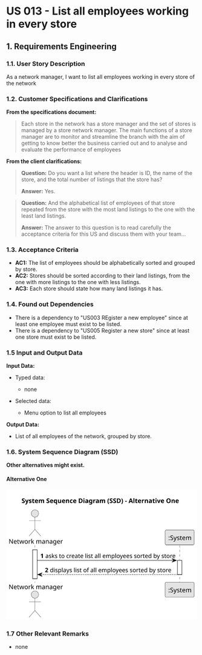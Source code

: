 # US 013 - List all employees working in every store 

## 1. Requirements Engineering


### 1.1. User Story Description


As a network manager, I want to list all employees working in every store
of the network


### 1.2. Customer Specifications and Clarifications 


**From the specifications document:**

>	Each store in the network has a store manager and the set of stores is managed by a store network
manager. The main functions of a store manager are to monitor and streamline the branch with the
aim of getting to know better the business carried out and to analyse and evaluate the performance
of employees


**From the client clarifications:**

> **Question:** Do you want a list where the header is ID, the name of the store, and the total number of listings that the store has?
>
> **Answer:** Yes.


> **Question:** And the alphabetical list of employees of that store repeated from the store with the most land listings to the one with the least land listings.
>
> **Answer:** The answer to this question is to read carefully the acceptance criteria for this US and discuss them with your team...


### 1.3. Acceptance Criteria


* **AC1:** The list of employees should be alphabetically sorted and grouped by store.
* **AC2:** Stores should be sorted according to their land listings, from the one with more listings to the one with less listings.
* **AC3:** Each store should state how many land listings it has.


### 1.4. Found out Dependencies


* There is a dependency to "US003 REgister a new employee" since at least one employee must exist to be listed.
* There is a dependency to "US005 Register a new store" since at least one store must exist to be listed.


### 1.5 Input and Output Data


**Input Data:**

* Typed data:
	* none
	
* Selected data:
	* Menu option to list all employees 


**Output Data:**

* List of all employees of the network, grouped by store.

### 1.6. System Sequence Diagram (SSD)

**Other alternatives might exist.**

#### Alternative One

![System Sequence Diagram - Alternative One](svg/us013-system-sequence-diagram-alternative-one.svg)


### 1.7 Other Relevant Remarks

* none